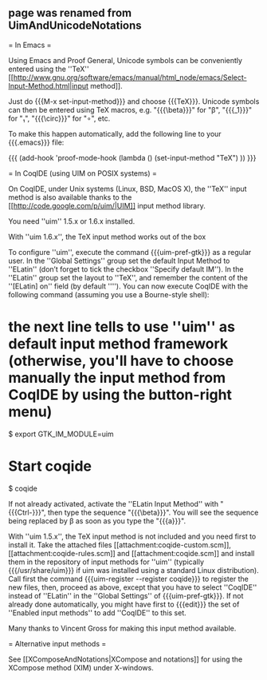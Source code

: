## page was renamed from UimAndUnicodeNotations

= In Emacs =

Using Emacs and Proof General, Unicode symbols can be conveniently entered using the ''TeX'' [[http://www.gnu.org/software/emacs/manual/html_node/emacs/Select-Input-Method.html|input method]].

Just do {{{M-x set-input-method}}} and choose {{{TeX}}}. Unicode symbols can then be entered using TeX macros, e.g. "{{{\beta}}}" for "β", "{{{_1}}}" for "₁", "{{{\circ}}}" for "∘", etc.

To make this happen automatically, add the following line to your {{{.emacs}}} file:

{{{
  (add-hook 'proof-mode-hook (lambda () (set-input-method "TeX") ))
}}}

= In CoqIDE (using UIM on POSIX systems) =

On CoqIDE, under Unix systems (Linux, BSD, MacOS X), the ''TeX'' input method is also available thanks to the [[http://code.google.com/p/uim/|UIM]] input method library.

You need ''uim'' 1.5.x or 1.6.x installed.

With ''uim 1.6.x'', the TeX input method works out of the box

To configure ''uim'', execute the command {{{uim-pref-gtk}}} as a regular user. In the ''Global Settings'' group set the default Input Method to ''ELatin'' (don’t forget to tick the checkbox ''Specify default IM''). In the ''ELatin'' group set the layout to ''TeX'', and remember the content of the ''[ELatin] on'' field (by default ''<Control>''). You can now execute CoqIDE with the following command (assuming you use a Bourne-style shell):


# the next line tells to use ''uim'' as default input method framework (otherwise, you'll have to choose manually the input method from CoqIDE by using the button-right menu) 

$ export GTK_IM_MODULE=uim  

# Start coqide

$ coqide

If not already activated, activate the ''ELatin Input Method'' with "{{{Ctrl-\}}}", then type the sequence "{{{\beta}}}". You will see the sequence being replaced by β as soon as you type the "{{{a}}}".

With ''uim 1.5.x'', the TeX input method is not included and you need first to install it. Take the attached files [[attachment:coqide-custom.scm]], [[attachment:coqide-rules.scm]] and [[attachment:coqide.scm]] and install them in the repository of input methods for ''uim'' (typically {{{/usr/share/uim}}} if uim was installed using a standard Linux distribution). Call first the command {{{uim-register --register coqide}}} to register the new files, then, proceed as above, except that you have to select ''CoqIDE'' instead of ''ELatin'' in the ''Global Settings'' of {{{uim-pref-gtk}}}. If not already done automatically, you might have first to {{{edit}}} the set of ''Enabled input methods'' to add ''CoqIDE'' to this set.

Many thanks to Vincent Gross for making this input method available.

= Alternative input methods =

See [[XComposeAndNotations|XCompose and notations]] for using the XCompose method (XIM) under X-windows.
